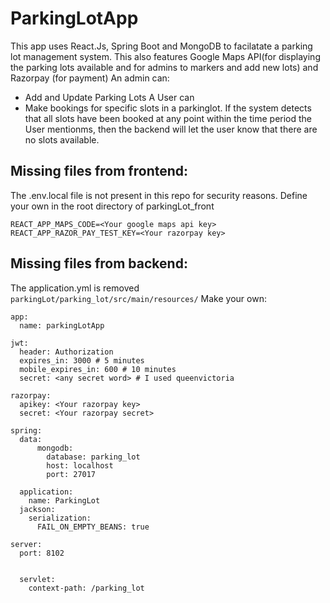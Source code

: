 # ParkingLotApp

This app uses React.Js, Spring Boot and MongoDB to facilatate a parking lot management system. This also features Google Maps API(for displaying the parking lots available and for admins to markers and add new lots) and Razorpay (for payment)
An admin can:
- Add and Update Parking Lots
A User can 
- Make bookings for specific slots in a parkinglot. If the system detects that all slots have been booked at any point within the time period the User mentionms, then the backend will let the user know that there are no slots available. 

## Missing files from frontend:

The .env.local file is not present in this repo for security reasons. 
Define your own in the root directory of parkingLot_front 


    REACT_APP_MAPS_CODE=<Your google maps api key>
    REACT_APP_RAZOR_PAY_TEST_KEY=<Your razorpay key>       


## Missing files from backend:
The application.yml is removed `parkingLot/parking_lot/src/main/resources/`
Make your own:

    app:
      name: parkingLotApp

    jwt:
      header: Authorization
      expires_in: 3000 # 5 minutes
      mobile_expires_in: 600 # 10 minutes
      secret: <any secret word> # I used queenvictoria

    razorpay:
      apikey: <Your razorpay key>  
      secret: <Your razorpay secret>  

    spring:
      data:
          mongodb:
            database: parking_lot
            host: localhost
            port: 27017

      application:
        name: ParkingLot
      jackson:
        serialization:
          FAIL_ON_EMPTY_BEANS: true

    server:
      port: 8102


      servlet:
        context-path: /parking_lot
